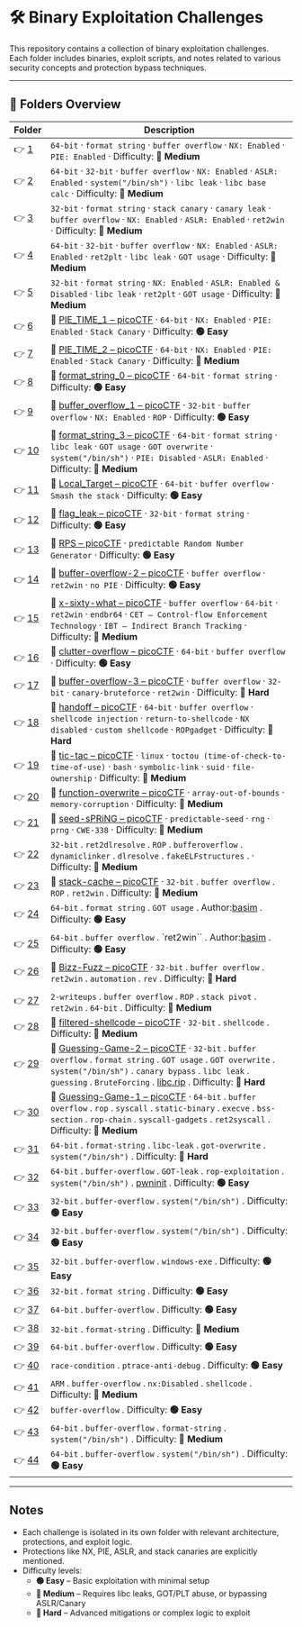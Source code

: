 ﻿# 🛠️ Binary Exploitation Challenges

This repository contains a collection of binary exploitation challenges.  
Each folder includes binaries, exploit scripts, and notes related to various security concepts and protection bypass techniques.

---

## 📁 Folders Overview

| Folder               | Description                                                                                                                                                                                                                                                                                                                     |
| -------------------- | ------------------------------------------------------------------------------------------------------------------------------------------------------------------------------------------------------------------------------------------------------------------------------------------------------------------------------- |
| 👉 [1](./chall/1/)   | `64-bit` · `format string` · `buffer overflow` · `NX: Enabled` · `PIE: Enabled` · Difficulty: **🔵 Medium**                                                                                                                                                                                                                     |
| 👉 [2](./chall/2/)   | `64-bit` · `32-bit` · `buffer overflow` · `NX: Enabled` · `ASLR: Enabled` · `system("/bin/sh")` · `libc leak` · `libc base calc` · Difficulty: **🔵 Medium**                                                                                                                                                                    |
| 👉 [3](./chall/3/)   | `32-bit` · `format string` · `stack canary` · `canary leak` · `buffer overflow` · `NX: Enabled` · `ASLR: Enabled` · `ret2win` · Difficulty: **🔵 Medium**                                                                                                                                                                       |
| 👉 [4](./chall/4/)   | `64-bit` · `32-bit` · `buffer overflow` · `NX: Enabled` · `ASLR: Enabled` · `ret2plt` · `libc leak` · `GOT usage` · Difficulty: **🔵 Medium**                                                                                                                                                                                   |
| 👉 [5](./chall/5/)   | `32-bit` · `format string` · `NX: Enabled` · `ASLR: Enabled & Disabled` · `libc leak` · `ret2plt` · `GOT usage` · Difficulty: **🔵 Medium**                                                                                                                                                                                     |
| 👉 [6](./chall/6/)   | 🔗 [PIE_TIME_1 – picoCTF](https://play.picoctf.org/practice/challenge/490?category=6&page=1) · `64-bit` · `NX: Enabled` · `PIE: Enabled` · `Stack Canary` · Difficulty: **🟢 Easy**                                                                                                                                             |
| 👉 [7](./chall/7/)   | 🔗 [PIE_TIME_2 – picoCTF](https://play.picoctf.org/practice/challenge/491?category=6&page=1) · `64-bit` · `NX: Enabled` · `PIE: Enabled` · `Stack Canary` · Difficulty: **🔵 Medium**                                                                                                                                           |
| 👉 [8](./chall/8/)   | 🔗 [format_string_0 – picoCTF](https://play.picoctf.org/practice/challenge/433?category=6&page=1) · `64-bit` · `format string` · Difficulty: **🟢 Easy**                                                                                                                                                                        |
| 👉 [9](./chall/9/)   | 🔗 [buffer_overflow_1 – picoCTF](https://play.picoctf.org/practice/challenge/258?category=6&page=3) · `32-bit` · `buffer overflow` · `NX: Enabled` · `ROP` · Difficulty: **🟢 Easy**                                                                                                                                            |
| 👉 [10](./chall/10/) | 🔗 [format_string_3 – picoCTF](https://play.picoctf.org/practice/challenge/449?category=6&page=1) · `64-bit` · `format string` · `libc leak` · `GOT usage` · `GOT overwrite` · `system("/bin/sh")` · `PIE: Disabled` · `ASLR: Enabled` · Difficulty: **🔵 Medium**                                                              |
| 👉 [11](./chall/11/) | 🔗 [Local_Target – picoCTF](https://play.picoctf.org/practice/challenge/399?category=6&page=2) · `64-bit` · `buffer overflow` · `Smash the stack` · Difficulty: **🟢 Easy**                                                                                                                                                     |
| 👉 [12](./chall/12/) | 🔗 [flag_leak – picoCTF](https://play.picoctf.org/practice/challenge/269?category=6&page=2) · `32-bit` · `format string` · Difficulty: **🟢 Easy**                                                                                                                                                                              |
| 👉 [13](./chall/13/) | 🔗 [RPS – picoCTF](https://play.picoctf.org/practice/challenge/293?category=6&page=2) · `predictable Random Number Generator` · Difficulty: **🟢 Easy**                                                                                                                                                                         |
| 👉 [14](./chall/14/) | 🔗 [buffer-overflow-2 – picoCTF](https://play.picoctf.org/practice/challenge/259?category=6&page=2&retired=0) · `buffer overflow` · `ret2win` · `no PIE` · Difficulty: **🟢 Easy**                                                                                                                                              |
| 👉 [15](./chall/15/) | 🔗 [x-sixty-what – picoCTF](https://play.picoctf.org/practice/challenge/319?category=6&page=2&retired=0) · `buffer overflow` · `64-bit` · `ret2win` · `endbr64` · `CET – Control-flow Enforcement Technology` · `IBT – Indirect Branch Tracking` · Difficulty: **🔵 Medium**                                                    |
| 👉 [16](./chall/16/) | 🔗 [clutter-overflow – picoCTF](https://play.picoctf.org/practice/challenge/216?category=6&page=3&retired=0) · `64-bit` · `buffer overflow` · Difficulty: **🟢 Easy**                                                                                                                                                           |
| 👉 [17](./chall/17/) | 🔗 [buffer-overflow-3 – picoCTF](https://play.picoctf.org/practice/challenge/260?category=6&page=4&retired=0) · `buffer overflow` · `32-bit` · `canary-bruteforce` · `ret2win` · Difficulty: **🔴 Hard**                                                                                                                        |
| 👉 [18](./chall/18/) | 🔗 [handoff – picoCTF](https://play.picoctf.org/practice/challenge/486?category=6&page=3) · `64-bit` · `buffer overflow` · `shellcode injection` · `return-to-shellcode` · `NX disabled` · `custom shellcode` · `ROPgadget` · Difficulty: **🔴 Hard**                                                                           |
| 👉 [19](./chall/19/) | 🔗 [tic-tac – picoCTF](https://play.picoctf.org/practice/challenge/380?category=6&page=3) · `linux` · `toctou (time-of-check-to-time-of-use)` · `bash` · `symbolic-link` · `suid` · `file-ownership` · Difficulty: **🔵 Medium**                                                                                                |
| 👉 [20](./chall/20/) | 🔗 [function-overwrite – picoCTF](https://play.picoctf.org/practice/challenge/272?category=6&page=4) · `array-out-of-bounds` · `memory-corruption` · Difficulty: **🔵 Medium**                                                                                                                                                  |
| 👉 [21](./chall/21/) | 🔗 [seed-sPRiNG – picoCTF](https://play.picoctf.org/practice/challenge/50?category=6&page=6) · `predictable-seed` · `rng` · `prng` · `CWE-338` · Difficulty: **🔵 Medium**                                                                                                                                                      |
| 👉 [22](./chall/22/) | `32-bit` . `ret2dlresolve` . `ROP` . `bufferoverflow` . `dynamiclinker` . `dlresolve` . `fakeELFstructures` . · Difficulty: **🔵 Medium**                                                                                                                                                                                       |
| 👉 [23](./chall/23/) | 🔗 [stack-cache – picoCTF](https://play.picoctf.org/practice/challenge/306?category=6&page=4) · `32-bit` . `buffer overflow` . `ROP` . `ret2win` . Difficulty: **🔵 Medium**                                                                                                                                                    |
| 👉 [24](./chall/24/) | `64-bit` . `format string` . `GOT usage` . Author:[basim](https://github.com/Basim-Mehdi) . Difficulty: **🟢 Easy**                                                                                                                                                                                                             |
| 👉 [25](./chall/25/) | `64-bit` . `buffer overflow` . `ret2win`` . Author:[basim](https://github.com/Basim-Mehdi) . Difficulty: **🟢 Easy**                                                                                                                                                                                                            |
| 👉 [26](./chall/26/) | 🔗 [Bizz-Fuzz – picoCTF](https://play.picoctf.org/practice/challenge/181?category=6&page=5) · `32-bit` . `buffer overflow` . `ret2win` . `automation` . `rev` . Difficulty: **🔴 Hard**                                                                                                                                         |
|                      |
| 👉 [27](./chall/27/) | `2-writeups` . `buffer overflow` . `ROP` . `stack pivot` . `ret2win` . `64-bit` . Difficulty: **🔵 Medium**                                                                                                                                                                                                                     |
| 👉 [28](./chall/28/) | 🔗 [filtered-shellcode – picoCTF](https://play.picoctf.org/practice/challenge/184?category=6&page=5) · `32-bit` . `shellcode` . Difficulty: **🔵 Medium**                                                                                                                                                                       |
| 👉 [29](./chall/29/) | 🔗 [Guessing-Game-2 – picoCTF](https://play.picoctf.org/practice/challenge/89?category=6&page=5) · `32-bit` . `buffer overflow` . `format string` . `GOT usage` . `GOT overwrite` . `system("/bin/sh")` . `canary bypass` . `libc leak` . `guessing` . `BruteForcing` . [libc.rip](https://libc.rip/) . Difficulty: **🔴 Hard** |
| 👉 [30](./chall/30/) | 🔗 [Guessing-Game-1 – picoCTF](https://play.picoctf.org/practice/challenge/90?category=6&page=3) · `64-bit` . `buffer overflow` . `rop` . `syscall` . `static-binary` . `execve` . `bss-section` . `rop-chain` . `syscall-gadgets` . `ret2syscall` . Difficulty: **🔵 Medium**                                                  |
| 👉 [31](./chall/31/) | `64-bit` . `format-string` . `libc-leak` . `got-overwrite` . `system("/bin/sh")` . Difficulty: **🔴 Hard**                                                                                                                                                                                                                      |
| 👉 [32](./chall/32/) | `64-bit` . `buffer-overflow` . `GOT-leak` . `rop-exploitation` . `system("/bin/sh")` . [pwninit](https://github.com/io12/pwninit.git) . Difficulty: **🟢 Easy**                                                                                                                                                                 |
| 👉 [33](./chall/33/) | `32-bit` . `buffer-overflow` . `system("/bin/sh")` . Difficulty: **🟢 Easy**                                                                                                                                                                                                                                                    |
| 👉 [34](./chall/34/) | `32-bit` . `buffer-overflow` . `system("/bin/sh")` . Difficulty: **🟢 Easy**                                                                                                                                                                                                                                                    |
| 👉 [35](./chall/35/) | `32-bit` . `buffer-overflow` . `windows-exe` . Difficulty: **🟢 Easy**                                                                                                                                                                                                                                                          |
| 👉 [36](./chall/36/) | `32-bit` . `format string` . Difficulty: **🟢 Easy**                                                                                                                                                                                                                                                                            |
| 👉 [37](./chall/37/) | `64-bit` . `buffer-overflow` . Difficulty: **🟢 Easy**                                                                                                                                                                                                                                                                          |
| 👉 [38](./chall/38/) | `32-bit` . `format-string` . Difficulty: **🔵 Medium**                                                                                                                                                                                                                                                                          |
| 👉 [39](./chall/39/) | `64-bit` . `buffer-overflow` . Difficulty: **🟢 Easy**                                                                                                                                                                                                                                                                          |
| 👉 [40](./chall/40/) | `race-condition` . `ptrace-anti-debug` . Difficulty: **🟢 Easy**                                                                                                                                                                                                                                                                |
| 👉 [41](./chall/41/) | `ARM` . `buffer-overflow` . `nx:Disabled` . `shellcode` . Difficulty: **🔵 Medium**                                                                                                                                                                                                                                             |
| 👉 [42](./chall/42/) | `buffer-overflow` . Difficulty: **🟢 Easy**                                                                                                                                                                                                                                                                                     |
| 👉 [43](./chall/43/) | `64-bit` . `buffer-overflow` . `format-string` . `system("/bin/sh")` . Difficulty: **🔵 Medium**                                                                                                                                                                                                                                |
| 👉 [44](./chall/44/) | `64-bit` . `buffer-overflow` . `system("/bin/sh")` . Difficulty: **🟢 Easy**                                                                                                                                                                                                                                                    |

---

## Notes

- Each challenge is isolated in its own folder with relevant architecture, protections, and exploit logic.
- Protections like NX, PIE, ASLR, and stack canaries are explicitly mentioned.
- Difficulty levels:
  - **🟢 Easy** – Basic exploitation with minimal setup
  - **🔵 Medium** – Requires libc leaks, GOT/PLT abuse, or bypassing ASLR/Canary
  - **🔴 Hard** – Advanced mitigations or complex logic to exploit
